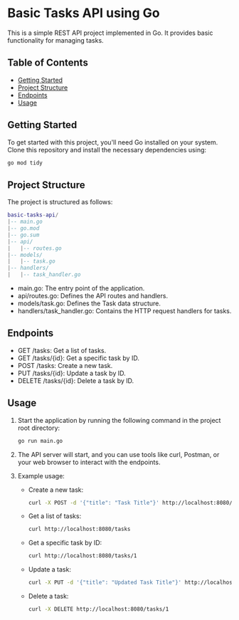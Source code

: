 # Basic Tasks API using Go

This is a simple REST API project implemented in Go. It provides basic functionality for managing tasks.

## Table of Contents
- [Getting Started](#getting-started)
- [Project Structure](#project-structure)
- [Endpoints](#endpoints)
- [Usage](#usage)

## Getting Started

To get started with this project, you'll need Go installed on your system. Clone this repository and install the necessary dependencies using:

```bash
go mod tidy
```

## Project Structure

The project is structured as follows:
```lua
basic-tasks-api/
|-- main.go
|-- go.mod
|-- go.sum
|-- api/
|   |-- routes.go
|-- models/
|   |-- task.go
|-- handlers/
|   |-- task_handler.go
```

- main.go: The entry point of the application.
- api/routes.go: Defines the API routes and handlers.
- models/task.go: Defines the Task data structure.
- handlers/task_handler.go: Contains the HTTP request handlers for tasks.

## Endpoints

- GET /tasks: Get a list of tasks.
- GET /tasks/{id}: Get a specific task by ID.
- POST /tasks: Create a new task.
- PUT /tasks/{id}: Update a task by ID.
- DELETE /tasks/{id}: Delete a task by ID.

## Usage

1. Start the application by running the following command in the project root directory:
    ```bash
    go run main.go
    ```

2. The API server will start, and you can use tools like curl, Postman, or your web browser to interact with the endpoints.

3. Example usage:

    - Create a new task:
        ```bash
        curl -X POST -d '{"title": "Task Title"}' http://localhost:8080/tasks
        ```

    - Get a list of tasks:
        ```bash
        curl http://localhost:8080/tasks
        ```

    - Get a specific task by ID:
        ```bash
        curl http://localhost:8080/tasks/1
        ```

    - Update a task:
        ```bash
        curl -X PUT -d '{"title": "Updated Task Title"}' http://localhost:8080/tasks/1
        ```

    - Delete a task:
        ```bash
        curl -X DELETE http://localhost:8080/tasks/1
        ```